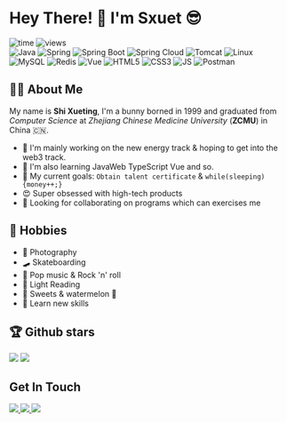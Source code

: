<!-- 
  emoji：https://github.com/ikatyang/emoji-cheat-sheet/blob/master/README.md 
  profile：https://github.com/antonkomarev/github-profile-views-counter
  readme-stats：https://github.com/anuraghazra/github-readme-stats
  badge：https://badgen.net & https://shields.io
-->
# Hey There! :wave: I'm Sxuet :sunglasses:

![time](https://badgen.net/https/cal-badge-icd0onfvrxx6.runkit.sh/Asia/Shanghai?color=2E67D3)
![views](https://komarev.com/ghpvc/?username=1065464173&color=ff69b4)
<br/>
![Java](https://img.shields.io/badge/Java-FFD43B?style=flat-square&logo=java&logoColor=darkgreen)
![Spring](https://img.shields.io/badge/Spring-6DB33F?style=flat-square&logo=spring&logoColor=white)
![Spring Boot](https://img.shields.io/badge/SpringBoot-6DB33F?style=flat-square&logo=springboot&logoColor=white)
![Spring Cloud](https://img.shields.io/badge/SpringCloud-FF3300?style=flat-square&logo=SoundCloud&logoColor=white)
![Tomcat](https://img.shields.io/badge/Tomcat-F8DC75?style=flat-square&logo=ApacheTomcat&logoColor=white)
![Linux](https://img.shields.io/badge/Linux-FCC624?style=flat-square&logo=Linux&logoColor=white)
![MySQL](https://img.shields.io/badge/MySQL-4479A1?style=flat-square&logo=MySQL&logoColor=white)
![Redis](https://img.shields.io/badge/Redis-DC382D?style=flat-square&logo=Redis&logoColor=white)
![Vue](https://img.shields.io/badge/Vue.js-37ADB9?style=flat-square&logo=Vue.js&logoColor=white)
![HTML5](https://img.shields.io/badge/HTML5-E34F26?style=flat-square&logo=html5&logoColor=white)
![CSS3](https://img.shields.io/badge/CSS3-1572B6?style=flat-square&logo=css3&logoColor=white)
![JS](https://img.shields.io/badge/JavaScript-F7DF1E?style=flat-square&logo=javascript&logoColor=white)
![Postman](https://img.shields.io/badge/Postman-FF6C37?style=flat-square&logo=Postman&logoColor=white)

## :pouting_woman:  About Me

My name is **Shi Xueting**, I'm a bunny borned in 1999 and graduated from *Computer Science* at *Zhejiang Chinese Medicine University* (**ZCMU**) in China :cn:.

*  :muscle: I'm mainly working on the new energy track & hoping to get into the web3 track.
*  :rocket: I'm also learning JavaWeb TypeScript Vue and so.
*  :tada: My current goals: `Obtain talent certificate` & `while(sleeping){money++;}`
*  :heart_eyes: Super obsessed with high-tech products
*  :beers: Looking for collaborating on programs which can exercises me


## :rainbow: Hobbies

* :night_with_stars: Photography
* :skateboard: Skateboarding
* :guitar: Pop music & Rock 'n' roll
* :book: Light Reading 
* :shaved_ice: Sweets & watermelon :tongue:
* :star2: Learn new skills

## :trophy: Github stars

<div> <!-- align="center"-->
  <img  src="https://github-readme-stats.vercel.app/api?username=1065464173&show_icons=true&icon_color=CE1D2D&text_color=718096&bg_color=ffffff&hide_title=true" />
  <img src="https://github-readme-stats.vercel.app/api/top-langs/?username=1065464173&layout=compact" />
</div>

##  Get In Touch

<!-- My Blog -->

<a href="https://sxuet.top/" target="_blank"> 
<img src="https://img.shields.io/badge/Blog-Sxuet%20House-red">
</a>

<!-- Github -->
<a href="https://github.com/1065464173" target="_blank"> 
<img src="https://img.shields.io/badge/Github-1065464173-%2324292F">
</a>

<!-- Gitee -->
<a href="https://gitee.com/sxuet" target="_blank"> 
<img src="https://img.shields.io/badge/Gitee-sxuet-%23C71D23">
</a>

